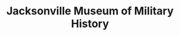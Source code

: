 ---
layout: repo
title: "Jacksonville Museum of Military History"
id: 1298
permalink: repos/1298/
---